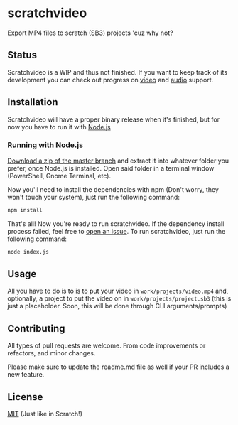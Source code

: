# scratchvideo
Export MP4 files to scratch (SB3) projects 'cuz why not?

## Status

Scratchvideo is a WIP and thus not finished. If you want to keep track of its development you can check out progress on [video](https://github.com/IvanikuV2/scratchvideo/issues/1) and [audio](https://github.com/IvanikuV2/scratchvideo/issues/2) support.

## Installation

Scratchvideo will have a proper binary release when it's finished, but for now you have to run it with [Node.js](https://nodejs.org)

### Running with Node.js

[Download a zip of the master branch](https://github.com/IvanikuV2/scratchvideo/archive/refs/heads/master.zip) and extract it into whatever folder you prefer, once Node.js is installed. Open said folder in a terminal window (PowerShell, Gnome Terminal, etc).

Now you'll need to install the dependencies with npm (Don't worry, they won't touch your system), just run the following command:
```bash
npm install
```

That's all! Now you're ready to run scratchvideo. If the dependency install process failed, feel free to [open an issue](https://github.com/IvanikuV2/scratchvideo/issues). To run scratchvideo, just run the following command:
```bash
node index.js
```

## Usage

All you have to do is to is to put your video in `work/projects/video.mp4` and, optionally, a project to put the video on in `work/projects/project.sb3` (this is just a placeholder. Soon, this will be done through CLI arguments/prompts)

## Contributing
All types of pull requests are welcome. From code improvements or refactors, and minor changes.

Please make sure to update the readme.md file as well if your PR includes a new feature.

## License
[MIT](https://choosealicense.com/licenses/mit/) (Just like in Scratch!)
